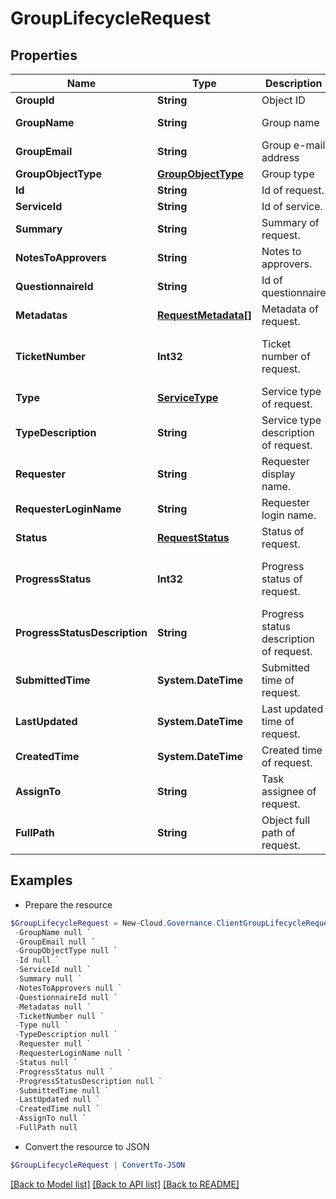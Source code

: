 # GroupLifecycleRequest
## Properties

Name | Type | Description | Notes
------------ | ------------- | ------------- | -------------
**GroupId** | **String** | Object ID | [optional] 
**GroupName** | **String** | Group name | [optional] [readonly] 
**GroupEmail** | **String** | Group e-mail address | [optional] [readonly] 
**GroupObjectType** | [**GroupObjectType**](GroupObjectType.md) | Group type | [optional] 
**Id** | **String** | Id of request. | [optional] 
**ServiceId** | **String** | Id of service. | [optional] 
**Summary** | **String** | Summary of request. | [optional] 
**NotesToApprovers** | **String** | Notes to approvers. | [optional] 
**QuestionnaireId** | **String** | Id of questionnaire | [optional] 
**Metadatas** | [**RequestMetadata[]**](RequestMetadata.md) | Metadata of request. | [optional] 
**TicketNumber** | **Int32** | Ticket number of request. | [optional] [readonly] [default to 0]
**Type** | [**ServiceType**](ServiceType.md) | Service type of request. | [optional] [readonly] 
**TypeDescription** | **String** | Service type description of request. | [optional] [readonly] 
**Requester** | **String** | Requester display name. | [optional] [readonly] 
**RequesterLoginName** | **String** | Requester login name. | [optional] [readonly] 
**Status** | [**RequestStatus**](RequestStatus.md) | Status of request. | [optional] [readonly] 
**ProgressStatus** | **Int32** | Progress status of request. | [optional] [readonly] [default to 0]
**ProgressStatusDescription** | **String** | Progress status description of request. | [optional] [readonly] 
**SubmittedTime** | **System.DateTime** | Submitted time of request. | [optional] [readonly] 
**LastUpdated** | **System.DateTime** | Last updated time of request. | [optional] [readonly] 
**CreatedTime** | **System.DateTime** | Created time of request. | [optional] [readonly] 
**AssignTo** | **String** | Task assignee of request. | [optional] [readonly] 
**FullPath** | **String** | Object full path of request. | [optional] [readonly] 

## Examples

- Prepare the resource
```powershell
$GroupLifecycleRequest = New-Cloud.Governance.ClientGroupLifecycleRequest  -GroupId null `
 -GroupName null `
 -GroupEmail null `
 -GroupObjectType null `
 -Id null `
 -ServiceId null `
 -Summary null `
 -NotesToApprovers null `
 -QuestionnaireId null `
 -Metadatas null `
 -TicketNumber null `
 -Type null `
 -TypeDescription null `
 -Requester null `
 -RequesterLoginName null `
 -Status null `
 -ProgressStatus null `
 -ProgressStatusDescription null `
 -SubmittedTime null `
 -LastUpdated null `
 -CreatedTime null `
 -AssignTo null `
 -FullPath null
```

- Convert the resource to JSON
```powershell
$GroupLifecycleRequest | ConvertTo-JSON
```

[[Back to Model list]](../README.md#documentation-for-models) [[Back to API list]](../README.md#documentation-for-api-endpoints) [[Back to README]](../README.md)

